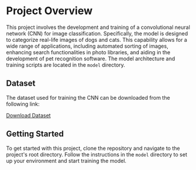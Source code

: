 # Project Overview

This project involves the development and training of a convolutional neural network (CNN) for image classification. Specifically, the model is designed to categorize real-life images of dogs and cats. This capability allows for a wide range of applications, including automated sorting of images, enhancing search functionalities in photo libraries, and aiding in the development of pet recognition software. The model architecture and training scripts are located in the `model` directory.

## Dataset

The dataset used for training the CNN can be downloaded from the following link:

[Download Dataset](https://drive.google.com/file/d/1fuFurVV8rcrVTAFPjhQvzGLNdnTi1jWZ/view)

## Getting Started

To get started with this project, clone the repository and navigate to the project's root directory. Follow the instructions in the `model` directory to set up your environment and start training the model.
